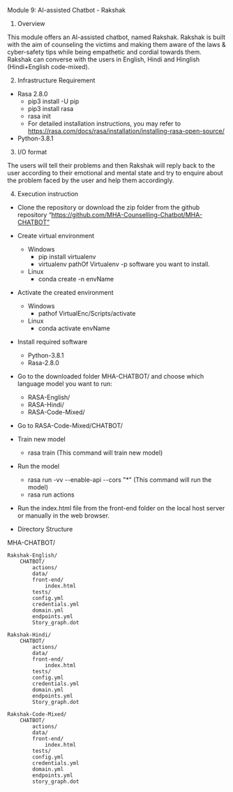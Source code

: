 Module 9: AI-assisted Chatbot - Rakshak


1. Overview


This module offers an AI-assisted chatbot, named Rakshak. Rakshak is built with the aim of counseling the victims and making them aware of the laws & cyber-safety tips while being empathetic and cordial towards them. Rakshak can converse with the users in English, Hindi and Hinglish (Hindi+English code-mixed).


2. Infrastructure Requirement


* Rasa 2.8.0
   * pip3 install -U pip
   * pip3 install rasa
   * rasa init
   * For detailed installation instructions, you may refer to https://rasa.com/docs/rasa/installation/installing-rasa-open-source/
* Python-3.8.1




3. I/O format


The users will tell their problems and then Rakshak will reply back to the user according to their emotional and mental state and try to enquire about the problem faced by the user and help them accordingly.  



4. Execution instruction


* Clone the repository or download the zip folder from the github repository “https://github.com/MHA-Counselling-Chatbot/MHA-CHATBOT”


* Create virtual environment
   * Windows
      * pip install virtualenv 
      * virtualenv  pathOf Virtualenv -p software you want to install.
   * Linux
      * conda create -n envName


* Activate the created environment
   * Windows
      * pathof VirtualEnc/Scripts/activate
   * Linux
      * conda activate envName


* Install required software
   * Python-3.8.1
   * Rasa-2.8.0


* Go to the downloaded folder MHA-CHATBOT/ and choose which language model you want to run:
   * RASA-English/
   * RASA-Hindi/
   * RASA-Code-Mixed/

* Go to RASA-Code-Mixed/CHATBOT/

* Train new model 
   * rasa train (This command will train new model)

* Run the model
   * rasa run -vv --enable-api --cors "*"  (This command will run the model)
   * rasa run actions


* Run the index.html file from the front-end folder  on the local host server or manually in the web browser.
* Directory Structure
    
MHA-CHATBOT/

    Rakshak-English/
        CHATBOT/
            actions/
            data/
            front-end/
                index.html
            tests/
            config.yml
            credentials.yml
            domain.yml
            endpoints.yml
            Story_graph.dot

    Rakshak-Hindi/
        CHATBOT/
            actions/
            data/
            front-end/
                index.html
            tests/
            config.yml
            credentials.yml
            domain.yml
            endpoints.yml
            Story_graph.dot

    Rakshak-Code-Mixed/
        CHATBOT/
            actions/
            data/
            front-end/
                index.html
            tests/
            config.yml
            credentials.yml
            domain.yml
            endpoints.yml
            story_graph.dot



